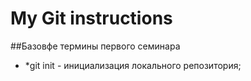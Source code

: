 # My Git instructions

##Базовфе термины первого семинара

* *git init - инициализация локального репозитория;

